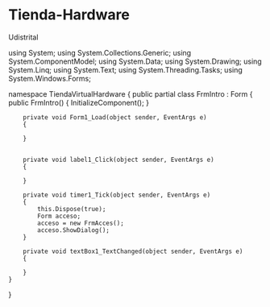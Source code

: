 # Tienda-Hardware
Udistrital 

using System;
using System.Collections.Generic;
using System.ComponentModel;
using System.Data;
using System.Drawing;
using System.Linq;
using System.Text;
using System.Threading.Tasks;
using System.Windows.Forms;

namespace TiendaVirtualHardware
{
    public partial class FrmIntro : Form
    {
        public FrmIntro()
        {
            InitializeComponent();
        }

        private void Form1_Load(object sender, EventArgs e)
        {
            
        }

       
        private void label1_Click(object sender, EventArgs e)
        {

        }

        private void timer1_Tick(object sender, EventArgs e)
        {
            this.Dispose(true);
            Form acceso;
            acceso = new FrmAcces();
            acceso.ShowDialog();
        }
    
        private void textBox1_TextChanged(object sender, EventArgs e)
        {

        }
    }
}
